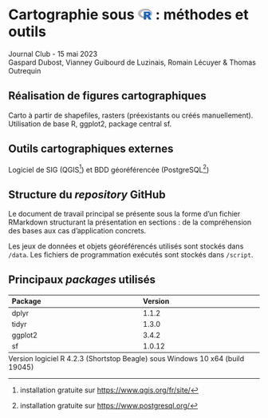 Cartographie sous <img src="logoR.png" style="width:0.3in" /> : méthodes
et outils
================
Journal Club - 15 mai 2023  
Gaspard Dubost, Vianney Guibourd de Luzinais, Romain Lécuyer & Thomas
Outrequin

## Réalisation de figures cartographiques

Carto à partir de shapefiles, rasters (préexistants ou créés
manuellement). Utilisation de base R, ggplot2, package central sf.

## Outils cartographiques externes

Logiciel de SIG (QGIS[^1]) et BDD géoréférencée (PostgreSQL[^2])

## Structure du *repository* GitHub

Le document de travail principal se présente sous la forme d’un fichier
RMarkdown structurant la présentation en sections : de la compréhension
des bases aux cas d’application concrets.

Les jeux de données et objets géoréférencés utilisés sont stockés dans
`/data`. Les fichiers de programmation exécutés sont stockés dans
`/script`.

## Principaux *packages* utilisés

<table>
<thead>
<tr>
<th style="text-align:left;">
Package
</th>
<th style="text-align:left;">
Version
</th>
</tr>
</thead>
<tbody>
<tr>
<td style="text-align:left;">
dplyr
</td>
<td style="text-align:left;">
1.1.2
</td>
</tr>
<tr>
<td style="text-align:left;">
tidyr
</td>
<td style="text-align:left;">
1.3.0
</td>
</tr>
<tr>
<td style="text-align:left;">
ggplot2
</td>
<td style="text-align:left;">
3.4.2
</td>
</tr>
<tr>
<td style="text-align:left;">
sf
</td>
<td style="text-align:left;">
1.0.12
</td>
</tr>
</tbody>
<tfoot>
<tr>
<td style="padding: 0; border:0;" colspan="100%">
<sup></sup> Version logiciel R 4.2.3 (Shortstop Beagle) sous Windows 10
x64 (build 19045)
</td>
</tr>
</tfoot>
</table>

[^1]: installation gratuite sur <https://www.qgis.org/fr/site/>

[^2]: installation gratuite sur <https://www.postgresql.org/>

